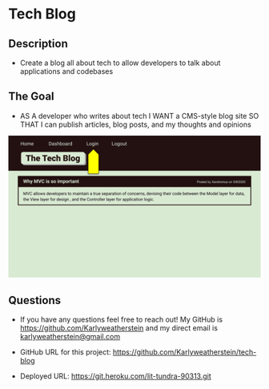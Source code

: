 # Tech Blog

## Description

- Create a blog all about tech to allow developers to talk about applications and codebases

## The Goal

- AS A developer who writes about tech
  I WANT a CMS-style blog site
  SO THAT I can publish articles, blog posts, and my thoughts and opinions

![Mockup](/public/images/tech-blog-mockup.jpg)

## Questions

- If you have any questions feel free to reach out! My GitHub is https://github.com/Karlyweatherstein and my direct email is karlyweatherstein@gmail.com

- GitHub URL for this project: https://github.com/Karlyweatherstein/tech-blog

- Deployed URL: https://git.heroku.com/lit-tundra-90313.git
